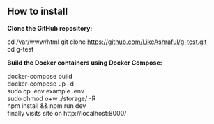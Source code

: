 

## How to install

<b>Clone the GitHub repository:</b>

cd /var/www/html
git clone https://github.com/LikeAshraful/g-test.git
</br>
cd g-test
</br>

<b>Build the Docker containers using Docker Compose:</b>

docker-compose build
</br>
docker-compose up -d
</br>
sudo cp .env.example .env
</br>
 sudo chmod o+w ./storage/ -R
</br>
npm install && npm run dev
</br>
finally visits site on http://localhost:8000/


